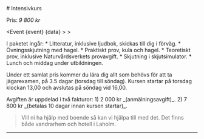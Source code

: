 <script src="../context/script.js"></script>

<div class="body">
# Intensivkurs
						
Pris: _9 800 kr_

<Event {event} {data} > 
	> <Location />
</Event>

<div class="list">
	I paketet ingår:
	* Litteratur, inklusive ljudbok, skickas till dig i förväg.
	* Övningsskjutning med hagel.
	* Praktiskt prov, kula och hagel.
	* Teoretiskt prov, inklusive Naturvårdsverkets provavgift.
	* Skjutning i skjutsimulator.
	* Lunch och middag under utbildningen.
</div>

Under ett samlat pris kommer du lära dig allt som behövs för att ta jägarexamen, på 3.5 dagar (torsdag till söndag). 
Kursen startar på torsdag klockan 13,00 och avslutas på söndag vid 16,00.

<div class="list">
	Avgiften är uppdelad i två fakturor:
	1) 2 000 kr _(anmälningsavgift)_.
	2) 7 800 kr _(betalas 10 dagar innan kursen startar)_.
</div>

> Vill ni ha hjälp med boende så kan vi hjälpa till med det.
Det finns både vandrarhem och hotell i Laholm.

> <Info></Info>

<Intresse />

---

</div>

<style src="../context/context.sass"></style>
